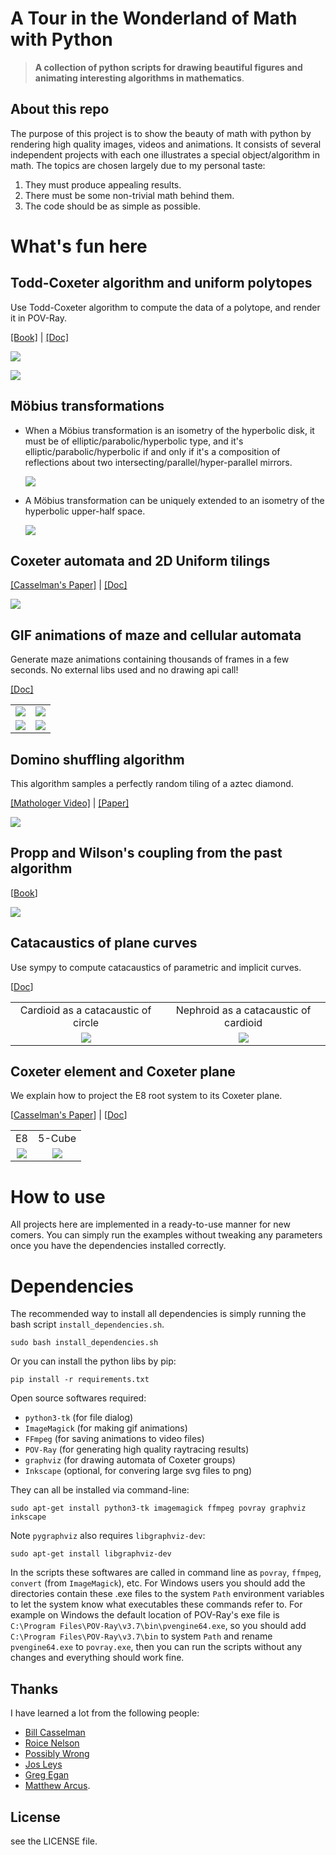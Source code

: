 # A Tour in the Wonderland of Math with Python

> **A collection of python scripts for drawing beautiful figures and animating interesting algorithms in mathematics**.

## About this repo

The purpose of this project is to show the beauty of math with python by rendering high quality images, videos and animations. It consists of several independent projects with each one illustrates a special object/algorithm in math. The topics are chosen largely due to my personal taste:

1. They must produce appealing results.
2. There must be some non-trivial math behind them.
3. The code should be as simple as possible.

# What's fun here

## Todd-Coxeter algorithm and uniform polytopes

Use Todd-Coxeter algorithm to compute the data of a polytope, and render it in POV-Ray.

[[Book]](https://www.routledge.com/Handbook-of-Computational-Group-Theory/Holt-Eick-OBrien/p/book/9780367659448) | [[Doc]](https://pywonderland.com/polytopes)


![](images/polytopes.png)

![](images/polyhedra_mirrors.png)


## Möbius transformations

+ When a Möbius transformation is an isometry of the hyperbolic disk, it must be of elliptic/parabolic/hyperbolic type, and it's elliptic/parabolic/hyperbolic if and only if it's a composition of reflections about two intersecting/parallel/hyper-parallel mirrors.

    ![](images/mobius.png)

+ A Möbius transformation can be uniquely extended to an isometry of the hyperbolic upper-half space.

    ![](images/h3_isometry.png)

## Coxeter automata and 2D Uniform tilings

[[Casselman's Paper]](https://personal.math.ubc.ca/~cass/research/pdf/roots.pdf) | [[Doc]](https://pywonderland.com/uniform-tilings/)

![](images/hyperbolic-tilings.png)

## GIF animations of maze and cellular automata

Generate maze animations containing thousands of frames in a few seconds. No external libs used and no drawing api call!

[[Doc]](https://pywonderland.com/gifmaze)

|    |    |
|:---:|:---:|
| ![](images/kruskal.gif) | ![](images/wilson-bfs.gif)    |
| ![](images/gosperglidergun.gif) | ![](images/langton-ant.gif) |


## Domino shuffling algorithm

This algorithm samples a perfectly random tiling of a aztec diamond.

[[Mathologer Video]](https://www.youtube.com/watch?v=Yy7Q8IWNfHM) | [[Paper]](https://arxiv.org/abs/math/9201305)

![](images/dominoshuffling.gif)

## Propp and Wilson's coupling from the past algorithm

[[Book](https://www.cambridge.org/core/books/finite-markov-chains-and-algorithmic-applications/EE10AF27811B43B02E05905DC6413467)]

![](images/random_lozenge_tiling.svg)

## Catacaustics of plane curves

Use sympy to compute catacaustics of parametric and implicit curves.

[[Doc](https://pywonderland.com/catacaustics)]

|   |   |
|:---:|:---:|
| Cardioid as a catacaustic of circle | Nephroid as a catacaustic of cardioid |
|![](images/caustics_cardioid.png) | ![](images/caustics_nephroid.png)|


## Coxeter element and Coxeter plane

We explain how to project the E8 root system to its Coxeter plane.

[[Casselman's Paper](https://personal.math.ubc.ca/~cass/research/pdf/Element.pdf)] | [[Doc](https://pywonderland.com/e8-and-coxeter-plane/)]

|   |    |
|:---:|:---:|
| E8   |  5-Cube   |
| ![](images/e8.svg) | ![](images/5-cube.svg) |

# How to use

All projects here are implemented in a ready-to-use manner for new comers. You can simply run the examples without tweaking any parameters once you have the dependencies installed correctly.

# Dependencies

The recommended way to install all dependencies is simply running the bash script `install_dependencies.sh`.

```
sudo bash install_dependencies.sh
```

Or you can install the python libs by pip:

```
pip install -r requirements.txt
```

Open source softwares required:

+ `python3-tk` (for file dialog)
+ `ImageMagick` (for making gif animations)
+ `FFmpeg` (for saving animations to video files)
+ `POV-Ray` (for generating high quality raytracing results)
+ `graphviz` (for drawing automata of Coxeter groups)
+ `Inkscape` (optional, for convering large svg files to png)

They can all be installed via command-line:

```
sudo apt-get install python3-tk imagemagick ffmpeg povray graphviz inkscape
```


Note `pygraphviz` also requires `libgraphviz-dev`:

```
sudo apt-get install libgraphviz-dev
```

In the scripts these softwares are called in command line as `povray`, `ffmpeg`, `convert` (from `ImageMagick`), etc. For Windows users you should add the directories contain these .exe files to the system `Path` environment variables to let the system know what executables these commands refer to. For example on Windows the default location of POV-Ray's exe file is `C:\Program Files\POV-Ray\v3.7\bin\pvengine64.exe`, so you should add `C:\Program Files\POV-Ray\v3.7\bin` to system `Path` and rename `pvengine64.exe` to `povray.exe`, then you can run the scripts without any changes and everything should work fine.

## Thanks

I have learned a lot from the following people:

- [Bill Casselman](http://www.math.ubc.ca/~cass/)
- [Roice Nelson](https://github.com/roice3)
- [Possibly Wrong](https://possiblywrong.wordpress.com/)
- [Jos Leys](http://www.josleys.com/)
- [Greg Egan](http://gregegan.net/)
- [Matthew Arcus](https://github.com/matthewarcus).

## License

see the LICENSE file.

